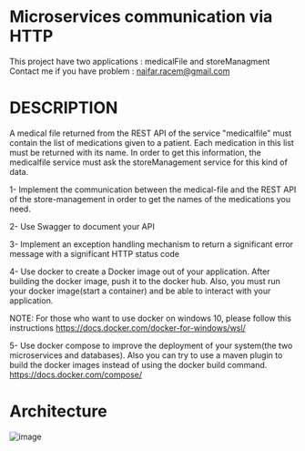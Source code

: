 # Microservices communication via HTTP
This project have two applications : medicalFile and storeManagment
Contact me if you have problem : naifar.racem@gmail.com

# DESCRIPTION
A medical file returned from the REST API of the service "medicalfile"  must contain the list of medications given to a patient.
Each medication in this list must be returned with its name. In order to get this information, the medicalfile service must ask 
the storeManagement service for this kind of data.

1- Implement the communication between the medical-file and the REST API of the store-management in order to get the names of the medications you need.

2- Use Swagger to document your API

3- Implement an exception handling mechanism to return a significant error message with a significant HTTP status code

4- Use docker to create a Docker image out of your application. After building the docker image, push it to the docker hub. Also,
you must run your docker image(start a container) and be able to interact with your application.

NOTE:
For those who want to use docker on windows 10, please follow this instructions 
https://docs.docker.com/docker-for-windows/wsl/

5- Use docker compose to improve the deployment of your system(the two microservices and databases).
Also you can try to use a maven plugin to build the docker images instead of using the docker build command.
https://docs.docker.com/compose/

# Architecture
![image](https://user-images.githubusercontent.com/78737274/107230551-81d9d800-6a1f-11eb-9cca-7c7a5b89c55e.png)

